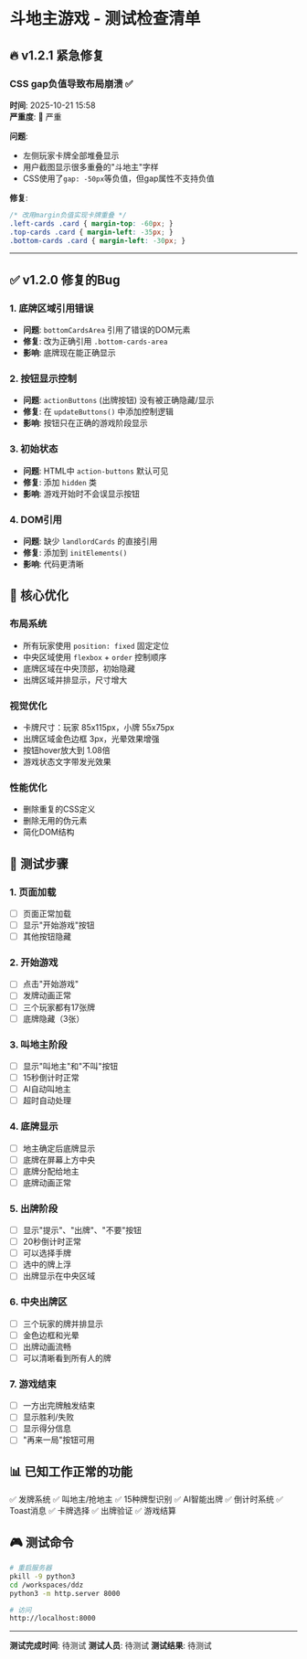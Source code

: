 # 斗地主游戏 - 测试检查清单

## 🔥 v1.2.1 紧急修复

### CSS gap负值导致布局崩溃 ✅
**时间**: 2025-10-21 15:58  
**严重度**: 🔴 严重

**问题**: 
- 左侧玩家卡牌全部堆叠显示
- 用户截图显示很多重叠的"斗地主"字样
- CSS使用了`gap: -50px`等负值，但gap属性不支持负值

**修复**:
```css
/* 改用margin负值实现卡牌重叠 */
.left-cards .card { margin-top: -60px; }
.top-cards .card { margin-left: -35px; }
.bottom-cards .card { margin-left: -30px; }
```

---

## ✅ v1.2.0 修复的Bug

### 1. 底牌区域引用错误
- **问题**: `bottomCardsArea` 引用了错误的DOM元素
- **修复**: 改为正确引用 `.bottom-cards-area`
- **影响**: 底牌现在能正确显示

### 2. 按钮显示控制
- **问题**: `actionButtons` (出牌按钮) 没有被正确隐藏/显示
- **修复**: 在 `updateButtons()` 中添加控制逻辑
- **影响**: 按钮只在正确的游戏阶段显示

### 3. 初始状态
- **问题**: HTML中 `action-buttons` 默认可见
- **修复**: 添加 `hidden` 类
- **影响**: 游戏开始时不会误显示按钮

### 4. DOM引用
- **问题**: 缺少 `landlordCards` 的直接引用
- **修复**: 添加到 `initElements()`
- **影响**: 代码更清晰

## 🎯 核心优化

### 布局系统
- 所有玩家使用 `position: fixed` 固定定位
- 中央区域使用 `flexbox` + `order` 控制顺序
- 底牌区域在中央顶部，初始隐藏
- 出牌区域并排显示，尺寸增大

### 视觉优化
- 卡牌尺寸：玩家 85x115px，小牌 55x75px
- 出牌区域金色边框 3px，光晕效果增强
- 按钮hover放大到 1.08倍
- 游戏状态文字带发光效果

### 性能优化
- 删除重复的CSS定义
- 删除无用的伪元素
- 简化DOM结构

## 🧪 测试步骤

### 1. 页面加载
- [ ] 页面正常加载
- [ ] 显示"开始游戏"按钮
- [ ] 其他按钮隐藏

### 2. 开始游戏
- [ ] 点击"开始游戏"
- [ ] 发牌动画正常
- [ ] 三个玩家都有17张牌
- [ ] 底牌隐藏（3张）

### 3. 叫地主阶段
- [ ] 显示"叫地主"和"不叫"按钮
- [ ] 15秒倒计时正常
- [ ] AI自动叫地主
- [ ] 超时自动处理

### 4. 底牌显示
- [ ] 地主确定后底牌显示
- [ ] 底牌在屏幕上方中央
- [ ] 底牌分配给地主
- [ ] 底牌动画正常

### 5. 出牌阶段
- [ ] 显示"提示"、"出牌"、"不要"按钮
- [ ] 20秒倒计时正常
- [ ] 可以选择手牌
- [ ] 选中的牌上浮
- [ ] 出牌显示在中央区域

### 6. 中央出牌区
- [ ] 三个玩家的牌并排显示
- [ ] 金色边框和光晕
- [ ] 出牌动画流畅
- [ ] 可以清晰看到所有人的牌

### 7. 游戏结束
- [ ] 一方出完牌触发结束
- [ ] 显示胜利/失败
- [ ] 显示得分信息
- [ ] "再来一局"按钮可用

## 📊 已知工作正常的功能

✅ 发牌系统
✅ 叫地主/抢地主
✅ 15种牌型识别
✅ AI智能出牌
✅ 倒计时系统
✅ Toast消息
✅ 卡牌选择
✅ 出牌验证
✅ 游戏结算

## 🎮 测试命令

```bash
# 重启服务器
pkill -9 python3
cd /workspaces/ddz
python3 -m http.server 8000

# 访问
http://localhost:8000
```

---

**测试完成时间**: 待测试
**测试人员**: 待测试
**测试结果**: 待测试
